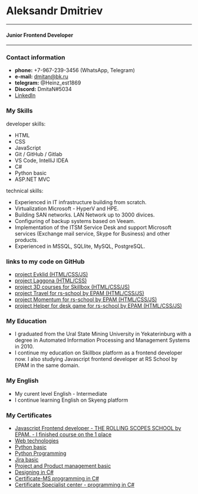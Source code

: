 # Aleksandr Dmitriev
***
#### Junior Frontend Developer
***

### Contact information
* **phone:** +7-967-239-3456 (WhatsApp, Telegram)
* **e-mail:** dmitan@bk.ru
* **telegram:** @Heinz_est1869
* **Discord:** DmitaN#5034
* [LinkedIn](https://www.linkedin.com/in/aleksandr-dmitriev-901a161aa/ "my profile on linkedIn")

### My Skills
 developer skills:
* HTML
* CSS
* JavaScript 
* Git / GitHub / Gitlab
* VS Code, IntelliJ IDEA
* C#
* Python basic
* ASP.NET MVC

 technical skills:
 * Experienced in IT infrastructure building from scratch.
 * Virtualization Microsoft - HyperV and HPE.
 * Building SAN networks. LAN Network up to 3000 divices.
 * Configuring of backup systems based on Veeam.
 * Implementation of the ITSM Service Desk and support Microsoft services (Exchange mail service, Skype for Business) and other products.
 * Experienced in MSSQL, SQLlite, MySQL, PostgreSQL.

### links to my code on GitHub
* [project Evklid (HTML/CSS/JS)](https://dmitan.github.io/evklid "project Evklid (HTML/CSS/JS)")
* [project Laggona (HTML/CSS)](https://dmitan.github.io/lagoona/ "project Lagoona (HTML/CSS)")
* [project 3D courses for Skillbox (HTML/CSS/JS)](https://dmitan.github.io/course-3d/ "project 3D courses for Skillbox (HTML/CSS/JS)")
* [project Travel for rs-school by EPAM (HTML/CSS/JS)](https://dmitan.github.io/travel/ "project Travel for rs-school by EPAM (HTML/CSS/JS)")
* [project Momentum for rs-school by EPAM (HTML/CSS/JS)](https://dmitan.github.io/momentum/ "project Momentum for rs-school by EPAM (HTML/CSS/JS)")
* [project Helper for desk game for rs-school by EPAM (HTML/CSS/JS)](https://dmitan.github.io/codejam/ "project Helper for desk game for rs-school by EPAM (HTML/CSS/JS)")
### My Education
* I graduated from the Ural State Mining University in Yekaterinburg with a degree in Automated Information Processing and Management Systems in 2010.
* I continue my education on Skillbox platform as a frontend developer now. I also studying Javascript frontend developer at RS School by EPAM in the same domain.

### My English
 * My curent level English - Intermediate 
 * I continue learning English on Skyeng platform
 
### My Certificates
* [Javascript Frontend developer - THE ROLLING SCOPES SCHOOL by EPAM. - I finished course on the 1 place](https://app.rs.school/certificate/3sxlhy2s "Javascript Frontend developer - THE ROLLING SCOPES SCHOOL")
* [Web technologies](https://stepik.org/certificate/7592246ebd36c03d19fc00f904a92afdc3ed3cf8.pdf "Web technologies")
* [Python basic](https://stepik.org/certificate/7aac98227e1374fe7f2cf9c1fd3e7e4b89321182.pdf "Python basic")
* [Python Programming](https://stepik.org/certificate/241a23e8374bcb41306f1f488ba7ef13675bf142.pdf "Python Programming")
* [Jira basic](https://stepik.org/certificate/4578656528dd86719fcdca372ec5d93f8c387ed0.pdf "Jira basic")
* [Project and Product management basic](https://udemy-certificate.s3.amazonaws.com/pdf/UC-75e5b549-2457-4492-a173-d1dae26c2dab.pdf "Project and Product management basic")
* [Designing in C#](https://stepik.org/certificate/08e679650b25b7a90bbf043a0a5e4eb541586e05.pdf "Designing in C#")
* [Certificate-MS programming in C#](https://postimg.cc/fk9yJ94J)
* [Certificate Specialist center - programming in C#](https://postimg.cc/3dWkYc8Q)

